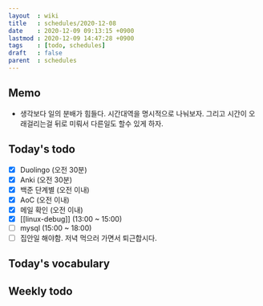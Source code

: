 ```yaml
---
layout  : wiki
title   : schedules/2020-12-08
date    : 2020-12-09 09:13:15 +0900
lastmod : 2020-12-09 14:47:28 +0900
tags    : [todo, schedules]
draft   : false
parent  : schedules
---
```


## Memo
 * 생각보다 일의 분배가 힘들다. 시간대역을 명시적으로 나눠보자. 그리고 시간이 오래걸리는걸 뒤로 미뤄서 다른일도 할수 있게 하자.

## Today's todo
 * [X] Duolingo (오전 30분)
 * [X] Anki (오전 30분)
 * [X] 백준 단계별 (오전 이내)
 * [X] AoC (오전 이내)
 * [X] 메일 확인 (오전 이내)
 * [X] [[linux-debug]] (13:00 ~ 15:00)
 * [ ] mysql (15:00 ~ 18:00)
 * [ ] 집안일 해야함. 저녁 먹으러 가면서 퇴근합시다.

## Today's vocabulary
## Weekly todo
